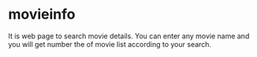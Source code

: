 # movieinfo
It is web page to search movie details. You can enter any movie name and you will get number the of movie list according to your search.
